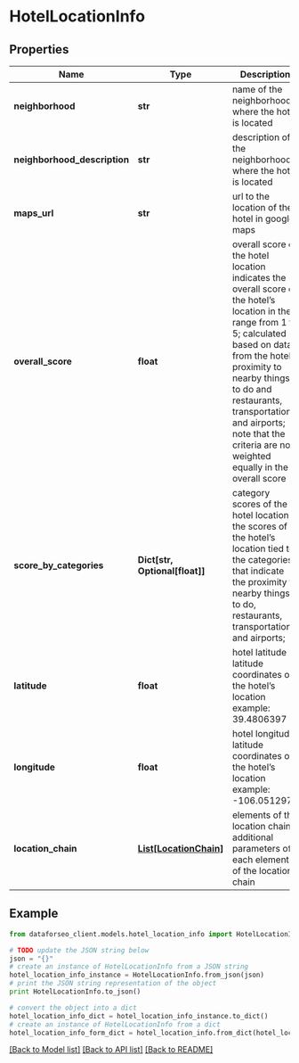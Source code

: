 # HotelLocationInfo


## Properties

Name | Type | Description | Notes
------------ | ------------- | ------------- | -------------
**neighborhood** | **str** | name of the neighborhood where the hotel is located | [optional] 
**neighborhood_description** | **str** | description of the neighborhood where the hotel is located | [optional] 
**maps_url** | **str** | url to the location of the hotel in google maps | [optional] 
**overall_score** | **float** | overall score of the hotel location indicates the overall score of the hotel’s location in the range from 1 to 5; calculated based on data from the hotel’s proximity to nearby things to do and restaurants, transportation, and airports; note that the criteria are not weighted equally in the overall score | [optional] 
**score_by_categories** | **Dict[str, Optional[float]]** | category scores of the hotel location the scores of the hotel’s location tied to the categories that indicate the proximity to nearby things to do, restaurants, transportation, and airports; | [optional] 
**latitude** | **float** | hotel latitude latitude coordinates of the hotel’s location example: 39.4806397 | [optional] 
**longitude** | **float** | hotel longitude latitude coordinates of the hotel’s location example: -106.0512973 | [optional] 
**location_chain** | [**List[LocationChain]**](LocationChain.md) | elements of the location chain additional parameters of each element of the location chain | [optional] 

## Example

```python
from dataforseo_client.models.hotel_location_info import HotelLocationInfo

# TODO update the JSON string below
json = "{}"
# create an instance of HotelLocationInfo from a JSON string
hotel_location_info_instance = HotelLocationInfo.from_json(json)
# print the JSON string representation of the object
print HotelLocationInfo.to_json()

# convert the object into a dict
hotel_location_info_dict = hotel_location_info_instance.to_dict()
# create an instance of HotelLocationInfo from a dict
hotel_location_info_form_dict = hotel_location_info.from_dict(hotel_location_info_dict)
```
[[Back to Model list]](../README.md#documentation-for-models) [[Back to API list]](../README.md#documentation-for-api-endpoints) [[Back to README]](../README.md)


